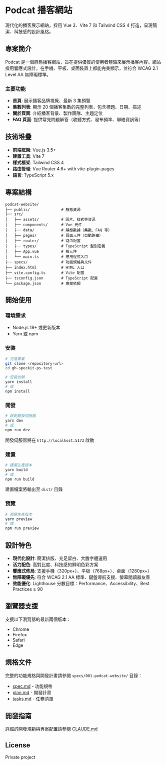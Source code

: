 # Podcat 播客網站

現代化的播客展示網站，採用 Vue 3、Vite 7 和 Tailwind CSS 4 打造，呈現簡潔、科技感的設計風格。

## 專案簡介

Podcat 是一個靜態播客網站，旨在提供優質的使用者體驗來展示播客內容。網站採用響應式設計，在手機、平板、桌面裝置上都能完美顯示，並符合 WCAG 2.1 Level AA 無障礙標準。

### 主要功能

- **首頁**: 展示播客品牌視覺、最新 3 集預覽
- **集數列表**: 顯示 20 個播客集數的完整列表，包含標題、日期、描述
- **關於頁面**: 介紹播客背景、製作團隊、主題定位
- **FAQ 頁面**: 提供常見問題解答（收聽方式、發布頻率、聯絡資訊等）

## 技術堆疊

- **前端框架**: Vue.js 3.5+
- **建置工具**: Vite 7
- **樣式框架**: Tailwind CSS 4
- **路由管理**: Vue Router 4.6+ with vite-plugin-pages
- **語言**: TypeScript 5.x

## 專案結構

```
podcat-website/
├── public/              # 靜態資源
├── src/
│   ├── assets/          # 圖片、樣式等資源
│   ├── components/      # Vue 元件
│   ├── data/            # 靜態數據（集數、FAQ 等）
│   ├── pages/           # 頁面元件（自動路由）
│   ├── router/          # 路由配置
│   ├── types/           # TypeScript 型別定義
│   ├── App.vue          # 根元件
│   └── main.ts          # 應用程式入口
├── specs/               # 功能規格與文件
├── index.html           # HTML 入口
├── vite.config.ts       # Vite 配置
├── tsconfig.json        # TypeScript 配置
└── package.json         # 專案依賴

```

## 開始使用

### 環境需求

- Node.js 18+ 或更新版本
- Yarn 或 npm

### 安裝

```bash
# 克隆專案
git clone <repository-url>
cd gh-speckit-ps-test

# 安裝依賴
yarn install
# 或
npm install
```

### 開發

```bash
# 啟動開發伺服器
yarn dev
# 或
npm run dev
```

開發伺服器將在 `http://localhost:5173` 啟動

### 建置

```bash
# 建置生產版本
yarn build
# 或
npm run build
```

建置檔案將輸出至 `dist/` 目錄

### 預覽

```bash
# 預覽生產版本
yarn preview
# 或
npm run preview
```

## 設計特色

- **現代化設計**: 簡潔排版、充足留白、大膽字體運用
- **活力配色**: 高對比度、科技感的鮮明色彩方案
- **響應式佈局**: 支援手機（320px+）、平板（768px+）、桌面（1280px+）
- **無障礙優先**: 符合 WCAG 2.1 AA 標準、鍵盤導航支援、螢幕閱讀器友善
- **效能優化**: Lighthouse 分數目標：Performance、Accessibility、Best Practices ≥ 90

## 瀏覽器支援

支援以下瀏覽器的最新兩個版本：

- Chrome
- Firefox
- Safari
- Edge

## 規格文件

完整的功能規格與開發計畫請參閱 `specs/001-podcat-website/` 目錄：

- [spec.md](specs/001-podcat-website/spec.md) - 功能規格
- [plan.md](specs/001-podcat-website/plan.md) - 開發計畫
- [tasks.md](specs/001-podcat-website/tasks.md) - 任務清單

## 開發指南

詳細的開發規範與專案配置請參閱 [CLAUDE.md](CLAUDE.md)

## License

Private project
